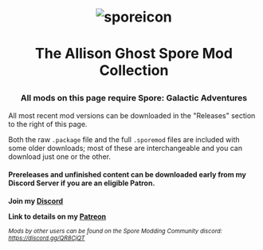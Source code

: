 # <p align="center">![sporeicon](https://github.com/Valla-Chan/Spore-Mods/assets/20942102/ec399aeb-c95f-446a-aaa6-6b1ae70514c5)</p>
# <p align="center">The Allison Ghost Spore Mod Collection


### <p align="center">All mods on this page require Spore: Galactic Adventures</p>
All most recent mod versions can be downloaded in the "Releases" section to the right of this page.

Both the raw `.package` file and the full `.sporemod` files are included with some older downloads; most of these are interchangeable and you can download just one or the other.


#### Prereleases and unfinished content can be downloaded early from my Discord Server if you are an eligible Patron.

<b>Join my [Discord](https://discord.gg/YV88FYxD2q)</b>

<b>Link to details on my [Patreon](https://www.patreon.com/posts/prerelease-for-76535751)</b>


<sub>*Mods by other users can be found on the Spore Modding Community discord: https://discord.gg/QR8CjQT*
